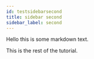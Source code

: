 ```yaml
---
id: testsidebarsecond
title: sidebar second
sidebar_label: second
---
```


Hello this is some markdown text.

<script>

document.getElementById("code").innerHTML =  "\`\`\` groovy\n" + "task sourceJar(type: Jar, dependsOn: classes) { \n" +
   "classifier = \'sources\' \n" + 
   "from sourceSets.main.allJava \n" +
"}\n" + "\`\`\`\n"

</script>

<p id="code">
</p>

This is the rest of the tutorial.